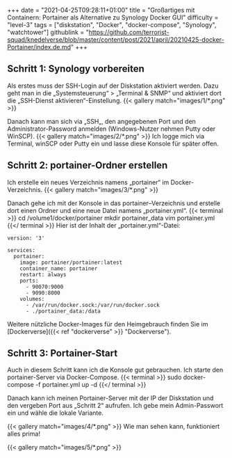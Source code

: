 +++
date = "2021-04-25T09:28:11+01:00"
title = "Großartiges mit Containern: Portainer als Alternative zu Synology Docker GUI"
difficulty = "level-3"
tags = ["diskstation", "Docker", "docker-compose", "Synology", "watchtower"]
githublink = "https://github.com/terrorist-squad/knedelverse/blob/master/content/post/2021/april/20210425-docker-Portainer/index.de.md"
+++

## Schritt 1: Synology vorbereiten
Als erstes muss der SSH-Login auf der Diskstation aktiviert werden. Dazu geht man in die „Systemsteuerung“ > „Terminal & SNMP“ und aktiviert dort die „SSH-Dienst aktivieren“-Einstellung.
{{< gallery match="images/1/*.png" >}}

Danach kann man sich via „SSH„, den angegebenen Port und den Administrator-Password anmelden (Windows-Nutzer nehmen Putty oder WinSCP).
{{< gallery match="images/2/*.png" >}}
Ich logge mich via Terminal, winSCP oder Putty ein und lasse diese Konsole für später offen. 

## Schritt 2: portainer-Ordner erstellen
Ich erstelle ein neues Verzeichnis namens „portainer“ im Docker-Verzeichnis.
{{< gallery match="images/3/*.png" >}}

Danach gehe ich mit der Konsole in das portainer–Verzeichnis und erstelle dort einen Ordner und eine neue Datei namens „portainer.yml“.
{{< terminal >}}
cd /volume1/docker/portainer
mkdir portainer_data
vim portainer.yml
{{</ terminal >}}
Hier ist der Inhalt der „portainer.yml“-Datei:
```
version: '3'

services:
  portainer:
    image: portainer/portainer:latest
    container_name: portainer
    restart: always
    ports:
      - 90070:9000
      - 9090:8000
    volumes:
      - /var/run/docker.sock:/var/run/docker.sock
      - ./portainer_data:/data
```
Weitere nützliche Docker-Images für den Heimgebrauch finden Sie im [Dockerverse]({{< ref "dockerverse" >}} "Dockerverse").


## Schritt 3: Portainer-Start
Auch in diesem Schritt kann ich die Konsole gut gebrauchen. Ich starte den portainer-Server via Docker-Compose.
{{< terminal >}}
sudo docker-compose -f portainer.yml up -d
{{</ terminal >}}

Danach kann ich meinen Portainer-Server mit der IP der Diskstation und den vergeben Port aus „Schritt 2“ aufrufen. Ich gebe mein Admin-Passwort ein und wähle die lokale Variante.

{{< gallery match="images/4/*.png" >}}
Wie man sehen kann, funktioniert alles prima!

{{< gallery match="images/5/*.png" >}}